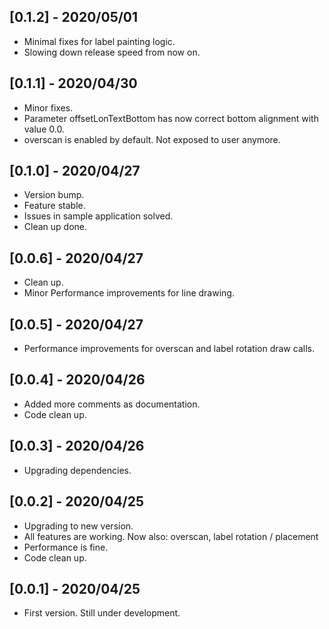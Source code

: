 ## [0.1.2] - 2020/05/01

* Minimal fixes for label painting logic.
* Slowing down release speed from now on.

## [0.1.1] - 2020/04/30

* Minor fixes.
* Parameter offsetLonTextBottom has now correct bottom alignment with value 0.0.
* overscan is enabled by default. Not exposed to user anymore.

## [0.1.0] - 2020/04/27

* Version bump.
* Feature stable.
* Issues in sample application solved.
* Clean up done.

## [0.0.6] - 2020/04/27

* Clean up.
* Minor Performance improvements for line drawing.

## [0.0.5] - 2020/04/27

* Performance improvements for overscan and label rotation draw calls.

## [0.0.4] - 2020/04/26

* Added more comments as documentation.
* Code clean up.

## [0.0.3] - 2020/04/26

* Upgrading dependencies.

## [0.0.2] - 2020/04/25

* Upgrading to new version.
* All features are working. Now also: overscan, label rotation / placement
* Performance is fine.
* Code clean up.

## [0.0.1] - 2020/04/25

* First version. Still under development.

